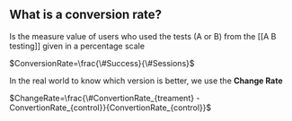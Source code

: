 

## What is a conversion rate?

Is the measure value of users who used the tests (A or B) from the [[A B testing]] given in a percentage scale

$ConversionRate=\frac{\#Success}{\#Sessions}$ 


In the real world to know which version is better, we use the **Change Rate** 

$ChangeRate=\frac{\#ConvertionRate_{treament} - ConvertionRate_{control}}{ConvertionRate_{control}}$ 
